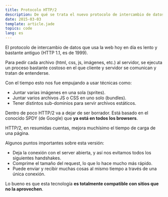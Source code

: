 ```yaml
---
title: Protocolo HTTP/2
description: De qué se trata el nuevo protocolo de intercambio de datos.
date: 2015-03-03
template: article.jade
topics: code
lang: es
---
```


El protocolo de intercambio de datos que usa la web hoy en día es lento y bastante antiguo (HTTP 1.1, es de 1999).

Para pedir cada archivo (html, css, js, imágenes, etc.) al servidor, se ejecuta un proceso bastante costoso en el que cliente y servidor se comunican y tratan de entenderse.

Con el tiempo esto nos fue empujando a usar técnicas como:

- Juntar varias imágenes en una sola (sprites).
- Juntar varios archivos JS o CSS en uno solo (bundles).
- Tener distintos sub-dominios para servir archivos estáticos.

Dentro de poco HTTP/2 va a dejar de ser borrador. Está basado en el conocido SPDY (de Google) que **ya está en todos los browsers**.

HTTP/2, en resumidas cuentas, mejora muchísimo el tiempo de carga de una página.

Algunos puntos importantes sobre esta versión:

- Deja la conexión con el server abierta, y así nos evitamos todos los siguientes handshakes.
- Comprime el tamaño del request, lo que lo hace mucho más rápido.
- Puede enviar y recibir muchas cosas al mismo tiempo a través de una única conexión.

Lo bueno es que esta tecnología **es totalmente compatible con sitios que no la aprovechen**.
